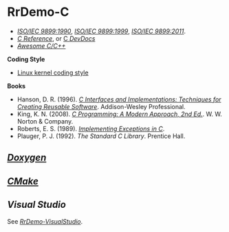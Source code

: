 # RrDemo-C
- [*ISO/IEC 9899:1990*](http://iso.org/iso/catalogue_detail.htm?csnumber=17782), [*ISO/IEC 9899:1999*](http://iso.org/iso/catalogue_detail.htm?csnumber=29237), [*ISO/IEC 9899:2011*](http://iso.org/iso/catalogue_detail.htm?csnumber=57853).
- [*C Reference*](http://cppreference.com/w/c), or [C *DevDocs*](http://devdocs.io/c)
- [*Awesome C/C++*](http://github.com/fffaraz/awesome-cpp)

**Coding Style**
- [Linux kernel coding style](http://kernel.org/doc/Documentation/CodingStyle)

**Books**
- Hanson, D. R. (1996). [*C Interfaces and Implementations: Techniques for Creating Reusable Software*](http://github.com/drh/cii). Addison-Wesley Professional.
- King, K. N. (2008). [*C Programming: A Modern Approach, 2nd Ed.*](http://knking.com/books/c2). W. W. Norton & Company.
- Roberts, E. S. (1989). [*Implementing Exceptions in C*](http://hpl.hp.com/techreports/Compaq-DEC/SRC-RR-40.pdf).
- Plauger, P. J. (1992). *The Standard C Library*. Prentice Hall.

## [*Doxygen*](http://doxygen.org/)

## [*CMake*](http://cmake.org/)

## *Visual Studio*
See [*RrDemo-VisualStudio*](http://github.com/afoolsbag/rrdemo/blob/master/cpp/readme.md#visual-studio).
